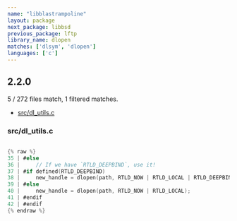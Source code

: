 ```yaml
---
name: "libblastrampoline"
layout: package
next_package: libbsd
previous_package: lftp
library_name: dlopen
matches: ['dlsym', 'dlopen']
languages: ['c']
---
```

## 2.2.0
5 / 272 files match, 1 filtered matches.

 - [src/dl_utils.c](#srcdl_utilsc)

### src/dl_utils.c

```c

{% raw %}
35 | #else
36 |     // If we have `RTLD_DEEPBIND`, use it!
37 | #if defined(RTLD_DEEPBIND)
38 |     new_handle = dlopen(path, RTLD_NOW | RTLD_LOCAL | RTLD_DEEPBIND);
39 | #else
40 |     new_handle = dlopen(path, RTLD_NOW | RTLD_LOCAL);
41 | #endif
42 | #endif
{% endraw %}

```